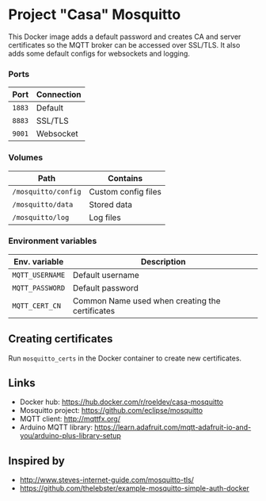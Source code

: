 Project "Casa" Mosquitto
========================

This Docker image adds a default password and creates CA and server certificates so the MQTT broker can be accessed 
over SSL/TLS. It also adds some default configs for websockets and logging.

### Ports
| Port | Connection |
|------|------------|
|```1883```| Default
|```8883```| SSL/TLS
|```9001```| Websocket

### Volumes
| Path | Contains |
|------|----------|
|```/mosquitto/config```| Custom config files
|```/mosquitto/data```  | Stored data
|```/mosquitto/log```   | Log files

### Environment variables
| Env. variable | Description |
|---------------|-------------|
|```MQTT_USERNAME```| Default username
|```MQTT_PASSWORD```| Default password
|```MQTT_CERT_CN```| Common Name used when creating the certificates

## Creating certificates
Run ```mosquitto_certs``` in the Docker container to create new certificates.

## Links
- Docker hub: https://hub.docker.com/r/roeldev/casa-mosquitto
- Mosquitto project: https://github.com/eclipse/mosquitto
- MQTT client: http://mqttfx.org/
- Arduino MQTT library: https://learn.adafruit.com/mqtt-adafruit-io-and-you/arduino-plus-library-setup

## Inspired by
- http://www.steves-internet-guide.com/mosquitto-tls/
- https://github.com/thelebster/example-mosquitto-simple-auth-docker

